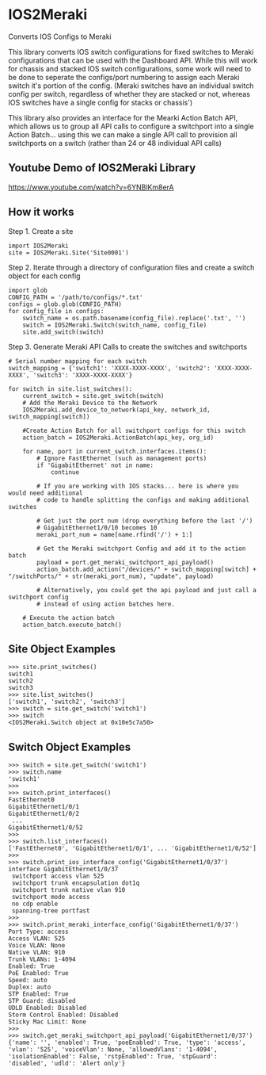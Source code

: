 # IOS2Meraki
Converts IOS Configs to Meraki

This library converts IOS switch configurations for fixed switches to Meraki configurations that can be used with the Dashboard API.  While this will work for chassis and stacked IOS switch configurations, some work will need to be done to seperate the configs/port numbering to assign each Meraki switch it's portion of the config. (Meraki switches have an individual switch config per switch, regardless of whether they are stacked or not, whereas IOS switches have a single config for stacks or chassis')

This library also provides an interface for the Mearki Action Batch API, which allows us to group all API calls to configure a switchport into a single Action Batch... using this we can make a single API call to provision all switchports on a switch (rather than 24 or 48 individual API calls)


## Youtube Demo of IOS2Meraki Library
https://www.youtube.com/watch?v=6YNBlKm8erA


## How it works
Step 1. Create a site

```
import IOS2Meraki
site = IOS2Meraki.Site('Site0001')
```

Step 2. Iterate through a directory of configuration files and create a switch object for each config

```
import glob
CONFIG_PATH = '/path/to/configs/*.txt'
configs = glob.glob(CONFIG_PATH)
for config_file in configs:
    switch_name = os.path.basename(config_file).replace('.txt', '')
    switch = IOS2Meraki.Switch(switch_name, config_file)
    site.add_switch(switch)
```

Step 3. Generate Meraki API Calls to create the switches and switchports

```
# Serial number mapping for each switch
switch_mapping = {'switch1': 'XXXX-XXXX-XXXX', 'switch2': 'XXXX-XXXX-XXXX', 'switch3': 'XXXX-XXXX-XXXX'}

for switch in site.list_switches():
    current_switch = site.get_switch(switch)
    # Add the Meraki Device to the Network
    IOS2Meraki.add_device_to_network(api_key, network_id, switch_mapping[switch])
    
    #Create Action Batch for all switchport configs for this switch
    action_batch = IOS2Meraki.ActionBatch(api_key, org_id)
    
    for name, port in current_switch.interfaces.items():   
        # Ignore FastEthernet (such as management ports)
        if 'GigabitEthernet' not in name:
            continue
        
        # If you are working with IOS stacks... here is where you would need additional
        # code to handle splitting the configs and making additional switches
        
        # Get just the port num (drop everything before the last '/')
        # GigabitEthernet1/0/10 becomes 10
        meraki_port_num = name[name.rfind('/') + 1:]

        # Get the Meraki switchport Config and add it to the action batch
        payload = port.get_meraki_switchport_api_payload()
        action_batch.add_action("/devices/" + switch_mapping[switch] + "/switchPorts/" + str(meraki_port_num), "update", payload)
        
        # Alternatively, you could get the api payload and just call a switchport config
        # instead of using action batches here.
    
    # Execute the action batch
    action_batch.execute_batch()
```

## Site Object Examples

```
>>> site.print_switches()
switch1
switch2
switch3
>>> site.list_switches()
['switch1', 'switch2', 'switch3']
>>> switch = site.get_switch('switch1')
>>> switch
<IOS2Meraki.Switch object at 0x10e5c7a50>
```

## Switch Object Examples

```
>>> switch = site.get_switch('switch1')
>>> switch.name
'switch1'
>>>
>>> switch.print_interfaces()
FastEthernet0
GigabitEthernet1/0/1
GigabitEthernet1/0/2
 ...
GigabitEthernet1/0/52
>>>
>>> switch.list_interfaces()
['FastEthernet0', 'GigabitEthernet1/0/1', ... 'GigabitEthernet1/0/52']
>>>
>>> switch.print_ios_interface_config('GigabitEthernet1/0/37')
interface GigabitEthernet1/0/37
 switchport access vlan 525
 switchport trunk encapsulation dot1q
 switchport trunk native vlan 910
 switchport mode access
 no cdp enable
 spanning-tree portfast
>>>
>>> switch.print_meraki_interface_config('GigabitEthernet1/0/37')
Port Type: access
Access VLAN: 525
Voice VLAN: None
Native VLAN: 910
Trunk VLANs: 1-4094
Enabled: True
PoE Enabled: True
Speed: auto
Duplex: auto
STP Enabled: True
STP Guard: disabled
UDLD Enabled: Disabled
Storm Control Enabled: Disabled
Sticky Mac Limit: None
>>>
>>> switch.get_meraki_switchport_api_payload('GigabitEthernet1/0/37')
{'name': '', 'enabled': True, 'poeEnabled': True, 'type': 'access', 'vlan': '525', 'voiceVlan': None, 'allowedVlans': '1-4094', 'isolationEnabled': False, 'rstpEnabled': True, 'stpGuard': 'disabled', 'udld': 'Alert only'}
```
